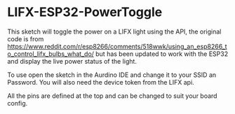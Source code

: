 # LIFX-ESP32-PowerToggle
This sketch will toggle the power on a LIFX light using the API, the original code is from https://www.reddit.com/r/esp8266/comments/518wwk/using_an_esp8266_to_control_lifx_bulbs_what_do/ but has been updated to work with the ESP32 and display the live power status of the light.


To use open the sketch in the Aurdino IDE and change it to your SSID an Password.
You will also need the device token from the LIFX api.

All the pins are defined at the top and can be changed to suit your board config.
